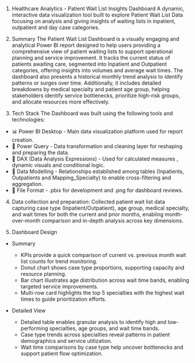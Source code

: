 1. Healthcare Analytics - Patient Wait List Insights Dashboard
A dynamic, interactive data visualization tool built to explore Patient Wait List Data focusing on analysis and giving insights of waiting lists in inpatient, outpatient and day case categories.

2. Summary
The Patient Wait List Dashboard is a visually engaging and analytical Power BI report designed to help users providing a comprehensive view of patient waiting lists to support operational planning and service improvement. It tracks the current status of patients awaiting care, segmented into Inpatient and Outpatient categories, offering insights into volumes and average wait times. The dashboard also presents a historical monthly trend analysis to identify patterns or surges over time. Additionally, it includes detailed breakdowns by medical specialty and patient age group, helping stakeholders identify service bottlenecks, prioritize high-risk groups, and allocate resources more effectively.

3. Tech Stack
The Dashboard was built using the following tools and technologies:
* 📊 Power BI Desktop - Main data visualization platform used for report creation.
* 📂 Power Query - Data transformation and cleaning layer for reshaping and preparing the data.
* 🧠 DAX (Data Analysis Expressions) - Used for calculated measures , dynamic visuals and conditional logic.
* 📝 Data Modelling - Relationships established among tables (Inpatients, Outpatients and Mapping_Specialty) to enable cross-filtering and aggregation.
* 📁 File Format - .pbix for development and .png for dashboard reviews.

4. Data collection and preparation:
Collected patient wait list data capturing case type (Inpatient/Outpatient), age group, medical specialty, and wait times for both the current and prior months, enabling month-over-month comparison and in-depth analysis across key dimensions.

5. Dashboard Design
   
- Summary
   * KPIs provide a quick comparison of current vs. previous month wait list counts for trend monitoring.
   * Donut chart shows case type proportions, supporting capacity and resource planning.
   * Bar chart illustrates age distribution across wait time bands, enabling targeted service improvements.
   * Multi-row card highlights the top 5 specialties with the highest wait times to guide prioritization efforts.

- Detailed View
  * Detailed table enables granular analysis to identify high and low-performing specialties, age groups, and wait time bands.
  * Case type trends across specialties reveal patterns in patient demographics and service utilization.
  * Wait time comparisons by case type help uncover bottlenecks and support patient flow optimization.
